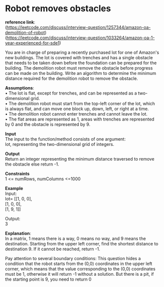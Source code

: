 # Robot removes obstacles  
**reference link**:   
(https://leetcode.com/discuss/interview-question/1257344/amazon-oa-demolition-of-robot)  
(https://leetcode.com/discuss/interview-question/1033264/amazon-oa-1-year-experienced-for-sde1)  

You are in charge of preparing a recently purchased lot for one of Amazon's new buildings. The lot is covered with trenches and has a single obstacle that needs to be taken down before the foundation can be prepared for the building. The demolition robot must remove the obstacle before progress can be made on the building. Write an algorithm to determine the minimum distance required for the demolition robot to remove the obstacle.  

**Assumptions**:  
• The lot is flat, except for trenches, and can be represented as a two-dimensional grid.  
• The demolition robot must start from the top-left corner of the lot, which is always flat, and can move one block up, down, left, or right at a time.  
• The demolition robot cannot enter trenches and cannot leave the lot.  
• The flat areas are represented as 1, areas with trenches are represented by 0 and the obstacle is represented by 9.  

**Input**  
The input to the function/method consists of one argument:  
lot, representing the two-dimensional grid of integers.  

**Output**  
Return an integer representing the minimum distance traversed to remove the obstacle else return -1.  

**Constraints**  
1 <= numRows, numColumns <=1000  

**Example**  
Input:  
lot= [[1, 0, 0],  
      [1, 0, 0],  
      [1, 9, 1]]  

Output:  
3  

**Explanation**:  
In a matrix, 1 means there is a way, 0 means no way, and 9 means the destination. Starting from the upper left corner, find the shortest distance to destination 9. If it cannot be reached, return -1.  

Pay attention to several boundary conditions: This question hides a condition that the robot starts from the (0,0) coordinates in the upper left corner, which means that the value corresponding to the (0,0) coordinates must be 1, otherwise it will return -1 without a solution. But there is a pit, if the starting point is 9, you need to return 0  